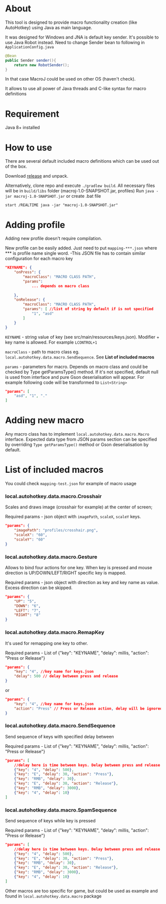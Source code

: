 # **About**
This tool is designed to provide macro functionality creation (like AutoHotkey) using Java as main language.

It was designed for Windows and JNA is default key sender. It's possible to use Java Robot instead.
Need to change Sender bean to following in `ApplicationConfig.java`

```java
@Bean
public Sender sender(){
    return new RobotSender();
}
```
In that case MacroJ could be used on other OS (haven't check).

It allows to use all power of Java threads and C-like syntax for macro definitions

# **Requirement**
Java 8+ installed

# **How to use**
There are several default included macro definitions which can be used out of the box.

Download [release](https://github.com/FenyxInvincible/MacroJ/releases) and unpack. 

Alternatively, clone repo and execute `./gradlew build`. All necessary files will be in `build/libs` folder (macroj-1.0-SNAPSHOT.jar, profiles)
Run `java -jar macroj-1.0-SNAPSHOT.jar` or create .bat file
```
start /REALTIME java -jar "macroj-1.0-SNAPSHOT.jar"
```

# **Adding profile**
Adding new profile doesn't require compilation. 

New profile can be easily added. Just need to put `mapping-***.json` where *** is profile name single word. 
-This JSON file has to contain similar configuration for each macro key

```json
"KEYNAME": {
    "onPress": {
        "macroClass": "MACRO CLASS PATH",
        "params": 
            ... depends on macro class
        
    },
    "onRelease": {
        "macroClass": "MACRO CLASS PATH",
        "params": [ //list of string by default if is not specified
            "1", "asd"
        ]
    }
}
```
`KEYNAME` - string value of key (see src/main/resources/keys.json). Modifier + key name is allowed. For example `LCONTROL+1`

`macroClass` - path to macro class eg. `local.autohotkey.data.macro.SendSequence`. See **List of included macros**

`params` - parameters for macro. Depends on macro class and could be checked by Type getParamsType() method. 
If it's not specified, default null is used from interface and pure Gson deserialisation will appear. 
For example following code will be transformed to `List<String>`
```json
"params": [
    "asd", "1", "."
]
```

# **Adding new macro**

Any macro class has to implement `local.autohotkey.data.macro.Macro` interface.
Expected data type from JSON params section can be specified by overriding `Type getParamsType()` method or Gson deserialisation by default.

# **List of included macros**

You could check `mapping-test.json` for example of macro usage

### local.autohotkey.data.macro.Crosshair

Scales and draws image (crosshair for example) at the center of screen; 

Required params - json object with `imagePath`, `scaleX`, `scaleY` keys.
```json
"params": {
    "imagePath": "profiles/crosshair.png",
    "scaleX": "60",
    "scaleY": "60"
}
```

### local.autohotkey.data.macro.Gesture
Allows to bind four actions for one key. When key is pressed and mouse direction is UP/DOWN/LEFT/RIGHT specific key is mapped.

Required params - json object with direction as key and key name as value.
Excess direction can be skipped.
```json
"params": {
    "UP": "5",
    "DOWN": "6",
    "LEFT": "7",
    "RIGHT": "8"
}
```

### local.autohotkey.data.macro.RemapKey
It's used for remapping one key to other. 

Required params - List of {"key": "KEYNAME", "delay": millis, "action": "Press or Release"}
```json
"params": {
    "key": "4", //key name for keys.json
    "delay": 500 // delay between press and release
}
```
or
```json
"params": {
    "key": "4", //key name for keys.json
    "action": "Press" // Press or Release action, delay will be ignored
}
```


### local.autohotkey.data.macro.SendSequence
Send sequence of keys with specified delay between

Required params - List of {"key": "KEYNAME", "delay": millis, "action": "Press or Release"}
```json
"params": [
    //delay here is time between keys. Delay between press and release is constant 64 ms
    {"key": "4", "delay": 500},
    {"key": "E", "delay": 30, "action": "Press"},
    {"key": "RMB", "delay": 30},
    {"key": "E", "delay": 30, "action": "Release"},
    {"key": "RMB", "delay": 3000},
    {"key": "4", "delay": 10}
]
```

### local.autohotkey.data.macro.SpamSequence
Send sequence of keys while key is pressed

Required params - List of {"key": "KEYNAME", "delay": millis, "action": "Press or Release"}
```json
"params": [
    //delay here is time between keys. Delay between press and release is constant 64 ms
    {"key": "4", "delay": 500}, 
    {"key": "E", "delay": 30, "action": "Press"},
    {"key": "RMB", "delay": 30},
    {"key": "E", "delay": 30, "action": "Release"},
    {"key": "RMB", "delay": 3000},
    {"key": "4", "delay": 10}
]
```
Other macros are too specific for game, but could be used as example and found in `local.autohotkey.data.macro` package
